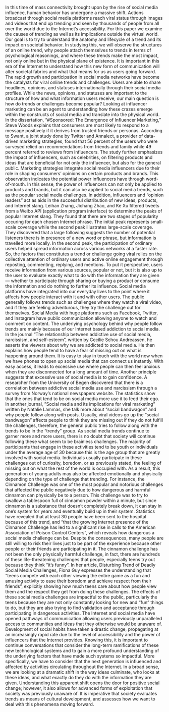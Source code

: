 In this time of mass connectivity brought upon by the rise of social media influence, human behavior has undergone a massive shift. Actions broadcast through social media platforms reach viral status through images and videos that end up trending and seen by thousands of people from all over the world due to the Internet’s accessibility. For this paper we examine the causes of trending as well as its implications outside the virtual world. Our goal is to try to understand the anatomy and lifecycle of a trend and its impact on societal behavior. In studying this, we will observe the structures of an online trend, why people attach themselves to trends in terms of psychological reasonings, and where these trends make the most impact, not only online but in the physical plane of existence. It is important in this era of the Internet to understand how this new form of communication will alter societal fabrics and what that means for us as users going forward.
The rapid growth and participation in social media networks have become the catalysts for viral online trends and challenges. Users are able to share headlines, opinions, and statuses internationally through their social media profiles. While the news, opinions, and statuses are important to the structure of how and what information users receive, our main question is how do trends or challenges become popular? Looking at influencer marketing can be an agent to understanding how these crazes emerge within the constructs of social media and translate into the physical world. In the dissertation, “#Sponsored: The Emergence of Influencer Marketing,” Steve Woods explains that consumers are most likely to respond to a message positively if it derives from trusted friends or personas. According to Swant, a joint study done by Twitter and Annalect, a provider of data-driven marketing strategies, found that 56 percent of the users who were surveyed relied on recommendations from friends and family while 49 percent referred to reviews from influencers. The study further emphasizes the impact of influencers, such as celebrities, on filtering products and ideas that are beneficial for not only the influencer, but also for the general public. Marketing strategies integrate social media influencers due to their role in shaping consumers’ opinions on certain products and brands. This observation indicates the potential power influencers have through word-of-mouth. In this sense, the power of influencers can not only be applied to products and brands, but it can also be applied to social media trends, such as the popular social media challenges. 
In addition, influencers and “opinion leaders” act as aids in the successful distribution of new ideas, products, and Internet slang. Leihan Zhang, Jichang Zhao, and Ke Xu filtered tweets from a Weibo API (application program interface) to determine the peaks of popular Internet slang. They found that there are two stages of popularity occuring for each chosen Internet phrase. The initial peak represents small-scale coverage while the second peak illustrates large-scale coverage. They discovered that a large following suggests the number of potential listeners there is in presence of a new word or phrase, but information is travelled more locally. In the second peak, the participation of ordinary users helped spread information across various networks at a faster rate. So, the factors that constitutes a trend or challenge going viral relies on the collective attention of ordinary users and active online engagement through reposting, commenting, replying, and mentions. To put it perspective, users receive information from various sources, popular or not, but it is also up to the user to evaluate exactly what to do with the information they are given — whether to participate through sharing or buying a product or consume the information and do nothing to further its influence. 
Social media platforms have integrated into our everyday lives to the point where it affects how people interact with it and with other users. The public generally follows trends such as challenges where they watch a viral video, and if they are feeling adventurous, they try the challenge out for themselves. Social Media with huge platforms such as Facebook, Twitter, and Instagram have public communication allowing anyone to watch and comment on content. The underlying psychology behind why people follow trends are mainly because of our Internet based addiction to social media. In the journal “The relationship between addictive use of social media, narcissism, and self-esteem”, written by Cecilie Schou Andreassen, he asserts the viewers about why we are addicted to social media. He then explains how people tend to have a fear of missing out on what is happening around them. It is easy to stay in touch with the world now when we have phones to open up social media that can connect us instantly. With easy access, it leads to excessive use where people can then feel anxious when they are disconnected for a long amount of time. Another principle suggests that excessive use of social media is to gain confidence. A researcher from the University of Begen discovered that there is a correlation between addictive social media use and narcissism through a survey from Norway’s national newspapers website. The statistics show that the ones that tend to be on social media more use it to feed their ego. In another journal, ”Social media and its implications for viral marketing” written by Natalie Lammas, she talk more about “social bandwagon” and why people follow along with posts. Usually, viral videos go up the “social bandwagon” affects people to think they are missing out if they do not fulfill the challenges, therefore, the general public tries to follow along with the trends to be in the “trendy” group. 
 	As social media trends continue to garner more and more users, there is no doubt that society will continue following these what seem to be brainless challenges. The majority of participants that engage in these activities tend to be youth or individuals under the average age of 30 because this is the age group that are greatly involved with social media. Individuals usually participate in these challenges out of curiosity, boredom, or as previously stated, the feeling of missing out on what the rest of the world is occupied with. As a result, this generation of young adults may also be affected emotionally and physically depending on the type of challenge that trending. 
For instance, the Cinnamon Challenge was one of the most popular and notorious challenges that affected the public negatively due to how dangerous and harmful cinnamon can physically be to a person. This challenge was to try to swallow a tablespoon full of cinnamon powder within a minute, but since cinnamon is a substance that doesn’t completely break down, it can stay in one’s system for years and eventually build up in their system. Statistics have revealed that at least 30 people have been sent to the hospital because of this trend, and “that the growing Internet presence of the Cinnamon Challenge has led to a significant rise in calls to the American Association of Poison Control Centers”, which reveals how dangerous a social media challenge can be. Despite the consequences, many people are still willing to risk their lives just to be part of the experience because other people or their friends are participating in it. 
The cinnamon challenge has not been the only physically harmful challenge, in fact, there are hundreds of these life-threatening challenges that people, especially teens try out because they think “it’s funny”. In her article, Disturbing Trend of Deadly Social Media Challenges, Fiona Guy expresses the understanding that “teens compete with each other viewing the entire game as a fun and amusing activity to ease their boredom and achieve respect from their friends”, explicitly showing how much teens care about how people view them and the respect they get from doing these challenges. The effects of these social media challenges are impactful to the public, particularly the teens because they are not only constantly looking for new and “fun” things to do, but they are also trying to find validation and acceptance through participating in dangerous activities. 
The Internet and social media have opened pathways of communication allowing users previously unparalleled access to communities and ideas that they otherwise would be unaware of. Development of social habits have taken a drastic change, propagating at an increasingly rapid rate due to the level of accessibility and the power of influencers that the Internet provides. Knowing this, it is important to continue conversations that consider the long-term ramifications of these new technological systems and to gain a more profound understanding of the underlying factors that have made such systems so impactful. More specifically, we have to consider that the next generation is influenced and affected by activities circulating throughout the Internet. In a broad sense, we are looking at a dramatic shift in the way ideas culminate, who looks at these ideas, and what exactly do they do with the information they are given. Understanding this apparent shift opens the door for positive social change; however, it also allows for advanced forms of exploitation that society was previously unaware of. It is imperative that society evaluates trends as means of cultural development, and assesses how we want to deal with this phenomena moving forward. 
